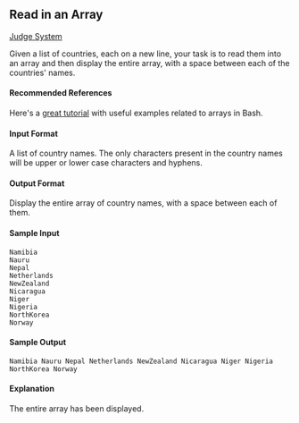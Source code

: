 ## Read in an Array

[Judge System](https://www.hackerrank.com/challenges/bash-tutorials-read-in-an-array/problem)

Given a list of countries, each on a new line, your task is to read them into an array and then display the entire array, with a space between each of the countries' names.

#### Recommended References 

Here's a [great tutorial](https://www.thegeekstuff.com/2010/06/bash-array-tutorial/) with useful examples related to arrays in Bash.

#### Input Format

A list of country names. The only characters present in the country names will be upper or lower case characters and hyphens.

#### Output Format

Display the entire array of country names, with a space between each of them.

#### Sample Input
```
Namibia
Nauru
Nepal
Netherlands
NewZealand
Nicaragua
Niger
Nigeria
NorthKorea
Norway
```

#### Sample Output

```
Namibia Nauru Nepal Netherlands NewZealand Nicaragua Niger Nigeria NorthKorea Norway
```

#### Explanation

The entire array has been displayed.
